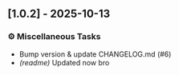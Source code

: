 ## [1.0.2] - 2025-10-13

### ⚙️ Miscellaneous Tasks

- Bump version & update CHANGELOG.md (#6)
- *(readme)* Updated now bro

